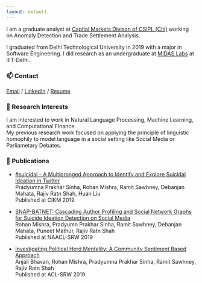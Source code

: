 ```yaml
---
layout: default
---
```


I am a graduate analyst at [Capital Markets Divison of CSIPL (Citi)](https://www.citigroup.com/citi/) working on Anomaly Detection and Trade Settlement Analysis.

I graduated from Delhi Technological University in 2019 with a major in Software Engineering. I did research as an undergraduate at [MIDAS Labs](http://midas.iiitd.edu.in/) at IIIT-Delhi.

### 📫 Contact  
[Email](mailto://rohan.mishra1997@gmail.com) / [LinkedIn](https://www.linkedin.com/in/rohan-mishra-a80a5b119/) / [Resume](assets/resume.pdf)

### 🌱 Research Interests  
I am interested to work in Natural Language Processing, Machine Learning, and Computational Finance.  
My previous research work focused on applying the principle of linguistic homophily to model language in a social setting like Social Media or Parliametary Debates.

###  📠 Publications 

- [#suicidal - A Multipronged Approach to Identify and Explore Suicidal Ideation in Twitter](https://dl.acm.org/doi/10.1145/3357384.3358060)  
      Pradyumna Prakhar Sinha, Rohan Mishra, Ramit Sawhney, Debanjan Mahata, Rajiv Ratn Shah, Huan Liu  
      Published at CIKM 2019

- [SNAP-BATNET: Cascading Author Profiling and Social Network Graphs for Suicide Ideation Detection on Social Media](https://www.aclweb.org/anthology/N19-3019/)  
      Rohan Mishra, Pradyumn Prakhar Sinha, Ramit Sawhney, Debanjan Mahata, Puneet Mathur, Rajiv Ratn Shah  
      Published at NAACL-SRW 2019
      
- [Investigating Political Herd Mentality: A Community Sentiment Based Approach](https://www.aclweb.org/anthology/P19-2039/)  
      Anjali Bhavan, Rohan Mishra, Pradyumna Prakhar Sinha, Ramit Sawhney, Rajiv Ratn Shah  
      Published at ACL-SRW 2019
    
<!--
```markdown
Syntax highlighted code block

# Header 1
## Header 2
### Header 3

- Bulleted
- List

1. Numbered
2. List

**Bold** and _Italic_ and `Code` text

[Link](url) and ![Image](src)
```

For more details see [GitHub Flavored Markdown](https://guides.github.com/features/mastering-markdown/).

### Jekyll Themes

Your Pages site will use the layout and styles from the Jekyll theme you have selected in your [repository settings](https://github.com/RohanMishra97/rohanmishra97/settings). The name of this theme is saved in the Jekyll `_config.yml` configuration file.

### Support or Contact

Having trouble with Pages? Check out our [documentation](https://docs.github.com/categories/github-pages-basics/) or [contact support](https://github.com/contact) and we’ll help you sort it out. -->
